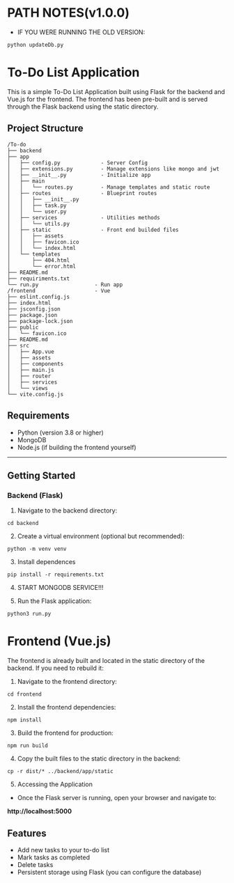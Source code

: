 # PATH NOTES(v1.0.0)

- IF YOU WERE RUNNING THE OLD VERSION:
```
python updateDb.py
```

# To-Do List Application
This is a simple To-Do List Application built using Flask for the backend and Vue.js for the frontend. The frontend has been pre-built and is served through the Flask backend using the static directory.

## Project Structure

```
/To-do
├── backend
├── app
│   ├── config.py             - Server Config
│   ├── extensions.py         - Manage extensions like mongo and jwt
│   ├── __init__.py           - Initialize app
│   ├── main
│   │   └── routes.py         - Manage templates and static route
│   ├── routes                - Blueprint routes
│   │   ├── __init__.py
│   │   ├── task.py
│   │   └── user.py
│   ├── services              - Utilities methods
│   │   └── utils.py
│   ├── static                - Front end builded files
│   │   ├── assets
│   │   ├── favicon.ico
│   │   └── index.html
│   └── templates            
│       ├── 404.html
│       └── error.html
├── README.md
├── requiriments.txt
└── run.py                  - Run app
/frontend                   - Vue 
├── eslint.config.js
├── index.html
├── jsconfig.json
├── package.json
├── package-lock.json
├── public
│   └── favicon.ico
├── README.md
├── src
│   ├── App.vue
│   ├── assets
│   ├── components
│   ├── main.js
│   ├── router
│   ├── services
│   └── views
└── vite.config.js
```
## Requirements
- Python (version 3.8 or higher)
- MongoDB
- Node.js (if building the frontend yourself)

---

## Getting Started
### Backend (Flask)
1. Navigate to the backend directory:

```
cd backend  
```
2. Create a virtual environment (optional but recommended):

```
python -m venv venv  
```

3. Install dependences
```
pip install -r requirements.txt  
```
4.  START MONGODB SERVICE!!!

5. Run the Flask application:

```
python3 run.py 
```

# Frontend (Vue.js)
The frontend is already built and located in the static directory of the backend. If you need to rebuild it:

1. Navigate to the frontend directory:

```
cd frontend  
```
2. Install the frontend dependencies:
```
npm install  
```
3. Build the frontend for production:

```
npm run build  
```
4. Copy the built files to the static directory in the backend:
```
cp -r dist/* ../backend/app/static  
```
5. Accessing the Application

- Once the Flask server is running, open your browser and navigate to:

**http://localhost:5000**  

## Features
- Add new tasks to your to-do list
- Mark tasks as completed
- Delete tasks
- Persistent storage using Flask (you can configure the database)
